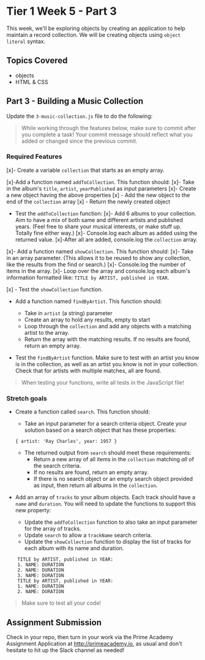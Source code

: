 # Tier 1 Week 5 - Part 3

This week, we'll be exploring objects by creating an application to help maintain a record collection. We will be creating objects using `object literal` syntax.

## Topics Covered

- objects
- HTML & CSS

## Part 3 - Building a Music Collection

Update the `3-music-collection.js` file to do the following:

> While working through the features below, make sure to commit after you complete a task! Your commit message should reflect what you added or changed since the previous commit.

### Required Features

[x]- Create a variable `collection` that starts as an empty array.

[x]-Add a function named `addToCollection`. This function should:
[x]- Take in the album's `title`, `artist`, `yearPublished` as input parameters
[x]- Create a new object having the above properties
[x] - Add the new object to the end of the `collection` array
[x] - Return the newly created object

- Test the `addToCollection` function:
  [x]- Add 6 albums to your collection. Aim to have a mix of both same and different artists and published years. (Feel free to share your musical interests, or make stuff up. Totally fine either way.)
  [x]- Console.log each album as added using the returned value.
  [x]-After all are added, console.log the `collection` array.

[x]- Add a function named `showCollection`. This function should:
[x]- Take in an array parameter. (This allows it to be reused to show any collection, like the results from the find or search.)
[x]- Console.log the number of items in the array.
[x]- Loop over the array and console.log each album's information formatted like: `TITLE by ARTIST, published in YEAR`.

[x] - Test the `showCollection` function.

- Add a function named `findByArtist`. This function should:
  - Take in `artist` (a string) parameter
  - Create an array to hold any results, empty to start
  - Loop through the `collection` and add any objects with a matching artist to the array.
  - Return the array with the matching results. If no results are found, return an empty array.

- Test the `findByArtist` function. Make sure to test with an artist you know is in the collection, as well as an artist you know is not in your collection. Check that for artists with multiple matches, all are found.

> When testing your functions, write all tests in the JavaScript file!


### Stretch goals

- Create a function called `search`. This function should:
  - Take an input parameter for a search criteria object. Create your solution based on a search object that has these properties:
  ```
  { artist: 'Ray Charles', year: 1957 }
  ```
  - The returned output from `search` should meet these requirements:
    - Return a new array of all items in the `collection` matching *all* of the search criteria.
    - If no results are found, return an empty array.
    - If there is no search object or an empty search object provided as input, then return all albums in the `collection`.

- Add an array of `tracks` to your album objects. Each track should have a `name` and `duration`. You will need to update the functions to support this new property:
  - Update the `addToCollection` function to also take an input parameter for the array of tracks.
  - Update `search` to allow a `trackName` search criteria.
  - Update the `showCollection` function to display the list of tracks for each album with its name and duration.
```
    TITLE by ARTIST, published in YEAR:
    1. NAME: DURATION
    2. NAME: DURATION
    3. NAME: DURATION
    TITLE by ARTIST, published in YEAR:
    1. NAME: DURATION
    2. NAME: DURATION
```

> Make sure to test all your code!



## Assignment Submission
Check in your repo, then turn in your work via the Prime Academy Assignment Application at http://primeacademy.io, as usual and don't hesitate to hit up the Slack channel as needed!
